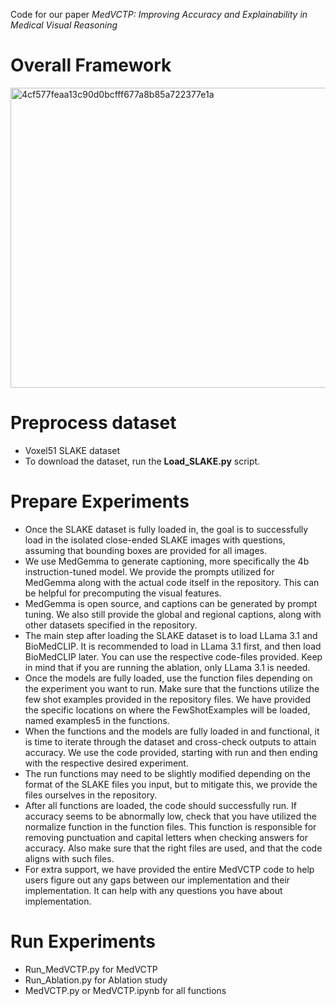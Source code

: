 Code for our paper *MedVCTP: Improving Accuracy and Explainability in Medical Visual Reasoning* 

# **Overall Framework**

<img width="719" height="480" alt="4cf577feaa13c90d0bcfff677a8b85a722377e1a" src="https://github.com/user-attachments/assets/5b6fe8f8-bdfa-4a56-9b3f-d4ae650de71c" />

# **Preprocess dataset**

* Voxel51 SLAKE dataset
* To download the dataset, run the **Load_SLAKE.py** script.

# **Prepare Experiments**

* Once the SLAKE dataset is fully loaded in, the goal is to successfully load in the isolated close-ended SLAKE images with questions, assuming that bounding boxes are provided for all images.
* We use MedGemma to generate captioning, more specifically the 4b instruction-tuned model. We provide the prompts utilized for MedGemma along with the actual code itself in the repository. This can be helpful for precomputing the visual features. 
* MedGemma is open source, and captions can be generated by prompt tuning. We also still provide the global and regional captions, along with other datasets specified in the repository. 
* The main step after loading the SLAKE dataset is to load LLama 3.1 and BioMedCLIP. It is recommended to load in LLama 3.1 first, and then load BioMedCLIP later. You can use the respective code-files provided. Keep in mind that if you are running the ablation, only LLama 3.1 is needed. 
* Once the models are fully loaded, use the function files depending on the experiment you want to run. Make sure that the functions utilize the few shot examples provided in the repository files. We have provided the specific locations on where the FewShotExamples will be loaded, named examples5 in the functions.
* When the functions and the models are fully loaded in and functional, it is time to iterate through the dataset and cross-check outputs to attain accuracy. We use the code provided, starting with run and then ending with the respective desired experiment.
* The run functions may need to be slightly modified depending on the format of the SLAKE files you input, but to mitigate this, we provide the files ourselves in the repository.
* After all functions are loaded, the code should successfully run. If accuracy seems to be abnormally low, check that you have utilized the normalize function in the function files. This function is responsible for removing punctuation and capital letters when checking answers for accuracy. Also make sure that the right files are used, and that the code aligns with such files.
* For extra support, we have provided the entire MedVCTP code to help users figure out any gaps between our implementation and their implementation. It can help with any questions you have about implementation.


# **Run Experiments**

* Run_MedVCTP.py for MedVCTP
* Run_Ablation.py for Ablation study
* MedVCTP.py or MedVCTP.ipynb for all functions
